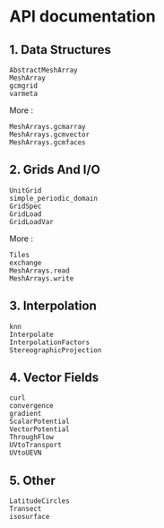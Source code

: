# API documentation

## 1. Data Structures 

```@docs
AbstractMeshArray
MeshArray
gcmgrid
varmeta
```

More : 

```@docs
MeshArrays.gcmarray
MeshArrays.gcmvector
MeshArrays.gcmfaces
```

## 2. Grids And I/O

```@docs
UnitGrid
simple_periodic_domain
GridSpec
GridLoad
GridLoadVar
```

More : 

```@docs
Tiles
exchange
MeshArrays.read
MeshArrays.write
```

## 3. Interpolation

```@docs
knn
Interpolate
InterpolationFactors
StereographicProjection
```

## 4. Vector Fields

```@docs
curl
convergence
gradient
ScalarPotential
VectorPotential
ThroughFlow
UVtoTransport
UVtoUEVN
```

## 5. Other

```@docs
LatitudeCircles
Transect
isosurface
```
